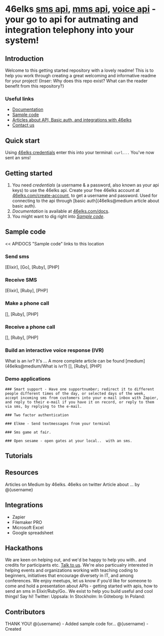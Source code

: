 # 46elks [sms api](https://46elks.com), [mms api](https://46elks.com), [voice api](https://46elks.com/link-to-details-about-voice) - your go to api for autmating and integration telephony into your system!

## Introduction
Welcome to this getting started repository with a lovely readme! This is to help you work through creating a great welcoming and informative readme for your project! {Inser: Why does this repo exist? What can the reader benefit from this repository?}
  ### Useful links
  * [Documentation](https://46elks.com/docs)
  * [Sample code](#sample-code)
  * [Articles about API, Basic auth, and integrations with 46elks](46elks@medium) 
  * [Contact us](46elks.com/help#contact)

## Quick start
Using [46elks credentials]() enter this into your terminal:
``` curl... ``` 
You've now sent an sms!


## Getting started

1. You need *credentials* (a username & a password, also known as your api keys) to use the 46elks api. Create your free 46elks account at [46elks.com/create-account](https://www.46elks.com/create-account), to get a username and password. Used for connecting to the api through [basic auth](46elks@medium article about basic auth).
2. *Documentation* is available at [46elks.com/docs](https://46elks.com/docs).
3. You might want to dig right into *[Sample code](#examples)*.

## Sample code
<< APIDOCS "Sample code" links to this location

  ### Send sms
  [Elixir], [Go], [Ruby], [PHP]
  
  ### Receive SMS
  [Elixir], [Ruby], [PHP]
  
  ### Make a phone call
  [], [Ruby], [PHP]
  
  ### Receive a phone call
  [], [Ruby], [PHP]
  
  ### Build an interactive voice response (IVR)
  What is an ivr? It's ... A more complete article can be found [medium](46elks@medium/What is ivr?)
  [], [Ruby], [PHP]
  
  ### Demo applications
  
    ### Smart support - Have one supportnumber; redirect it to different people different times of the day, or selected days of the week, accept incoming sms from customers into your e-mail inbox with Zapier, and reply to their e-mail if you have it on record, or reply to them via sms, by replying to the e-mail.

    ### Two factor authentication
    
    ### Elkme - Send textmessages from your terminal
    
    ### Sms game at fair.
    
    ### Open sesame - open gates at your local..  with an sms.
  
  ## Tutorials
  
  ## Resources
  Articles on Medium by 46elks.
  46elks on twitter
  Article about ... by @{username}
  
  
## Integrations
  * Zapier
  * Filemaker PRO
  * Microsoft Excel
  * Google spreadsheet

## Hackathons
  We are keen on helping out, and we'd be happy to help you with.. and credits for participants etc. [Talk to us](mailto:hello@46elks.com). We're also particualry interested in helping events and organizations working with teaching coding to beginners, initiatives that encourage diversety in IT, and among conferences. We enjoy meetups, let us know if you’d like for someone to come and hold a presentation about APIs - getting started with apis, how to send an sms in Elixir/Ruby/Go..  We exist to help you build useful and cool things!
  Say hi! Twitter: Uppsala: In Stockholm: In Göteborg: In Poland:

## Contributors
  THANK YOU!
  @{username} - Added sample code for...
  @{username} - Created
  
